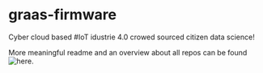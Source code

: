 # graas-firmware
Cyber cloud based #IoT idustrie 4.0 crowed sourced citizen data science!

More meaningful readme and an overview about all repos can be found ![here](https://github.com/Jugendhackt/graas-meta).

